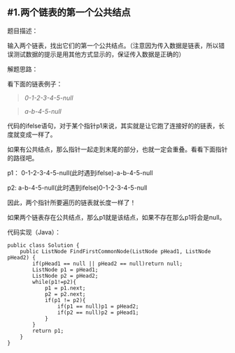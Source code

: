 #1.两个链表的第一个公共结点
---
题目描述：

输入两个链表，找出它们的第一个公共结点。（注意因为传入数据是链表，所以错误测试数据的提示是用其他方式显示的，保证传入数据是正确的）

解题思路：

看下面的链表例子：

>*0-1-2-3-4-5-null*

>*a-b-4-5-null*

代码的ifelse语句，对于某个指针p1来说，其实就是让它跑了连接好的的链表，长度就变成一样了。

如果有公共结点，那么指针一起走到末尾的部分，也就一定会重叠。看看下面指针的路径吧。

p1： 0-1-2-3-4-5-null(此时遇到ifelse)-a-b-4-5-null

p2: a-b-4-5-null(此时遇到ifelse)0-1-2-3-4-5-null

因此，两个指针所要遍历的链表就长度一样了！

如果两个链表存在公共结点，那么p1就是该结点，如果不存在那么p1将会是null。

代码实现（Java）：

	
	public class Solution {
    	public ListNode FindFirstCommonNode(ListNode pHead1, ListNode pHead2) {
        	if(pHead1 == null || pHead2 == null)return null;
        	ListNode p1 = pHead1;
        	ListNode p2 = pHead2;
        	while(p1!=p2){
        	    p1 = p1.next;
        	    p2 = p2.next;
        	    if(p1 != p2){
        	        if(p1 == null)p1 = pHead2;
        	        if(p2 == null)p2 = pHead1;
        	    }
        	}
        	return p1;
    	}
	}